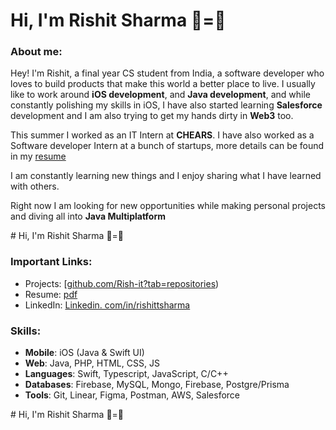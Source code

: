 # Hi, I'm Rishit Sharma 👋=🍎

###  About me:
Hey! I'm Rishit, a final year CS student from India, a software developer who loves to build products that make this world a better place to live.
I usually like to work around **iOS development**, and **Java development**, and while constantly polishing my skills in iOS, I have also started learning **Salesforce** development and I am also trying to get my hands dirty in **Web3** too.

This summer I worked as an IT Intern at **CHEARS**. I have also worked as a Software developer Intern at a bunch of startups, more details can be found in my [resume](https://drive.google.com/file/d/1S8tKyztVuIMpYuICDLV0lBb_ne2oq2-7/view?usp=share_link)

I am constantly learning new things and I enjoy sharing what I have learned with others.

Right now I am looking for new opportunities while making personal projects and diving all into **Java Multiplatform**


<!--   
<h3 align="left">Support:</h3>
<p><a href="https://www.buymeacoffee.com/rishitsharma"> <img align="left" src="https://cdn.buymeacoffee.com/buttons/v2/default-yellow.png" height="50" width="210" alt="rishitsharma" /></a></p><br><br> --> # Hi, I'm Rishit Sharma 👋=🍎

### Important Links:

- Projects: [[github.com/Rish-it?tab=repositories](https://github.com/Rish-it?tab=repositories))
- Resume: [pdf](https://drive.google.com/file/d/1S8tKyztVuIMpYuICDLV0lBb_ne2oq2-7/view?usp=share_link)
- LinkedIn: [Linkedin. com/in/rishittsharma](https://www.linkedin.com/in/rishittsharma/)

### Skills:




- **Mobile**: iOS (Java & Swift UI)
- **Web**: Java, PHP, HTML, CSS, JS
- **Languages**: Swift, Typescript, JavaScript, C/C++
- **Databases**: Firebase, MySQL, Mongo, Firebase, Postgre/Prisma 
- **Tools**: Git, Linear, Figma, Postman, AWS, Salesforce



<!--   
<h3 align="left">Support:</h3>
<p><a href="https://www.buymeacoffee.com/rishitsharma"> <img align="left" src="https://cdn.buymeacoffee.com/buttons/v2/default-yellow.png" height="50" width="210" alt="rishitsharma" /></a></p><br><br> --> # Hi, I'm Rishit Sharma 👋=🍎
